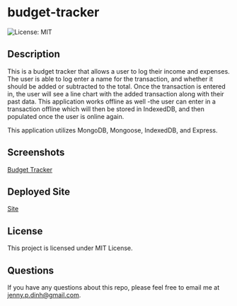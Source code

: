 # budget-tracker

![License: MIT](https://img.shields.io/badge/License-MIT-blue.svg)
## Description

This is a budget tracker that allows a user to log their income and expenses. The user is able to log enter a name for the transaction, and whether it should be added or subtracted to the total. Once the transaction is entered in, the user will see a line chart with the added transaction along with their past data. This application works offline as well -the user can enter in a transaction offline which will then be stored in IndexedDB, and then populated once the user is online again.

This application utilizes MongoDB, Mongoose, IndexedDB, and Express.
## Screenshots
[Budget Tracker](localhost_3000_.png)
## Deployed Site
[Site](https://glacial-anchorage-50677.herokuapp.com/)
## License 

This project is licensed under MIT License.

## Questions

If you have any questions about this repo, please feel free to email me at jenny.p.dinh@gmail.com.